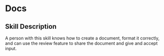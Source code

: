 # Docs

## Skill Description
A person with this skill knows how to create a document, format it correctly, and can use the review feature to share the document and give and accept input.
